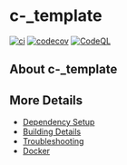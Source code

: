 # c-_template

[![ci](https://github.com/Dhanrajtamang/c-_template/actions/workflows/ci.yml/badge.svg)](https://github.com/Dhanrajtamang/c-_template/actions/workflows/ci.yml)
[![codecov](https://codecov.io/gh/Dhanrajtamang/c-_template/branch/main/graph/badge.svg)](https://codecov.io/gh/Dhanrajtamang/c-_template)
[![CodeQL](https://github.com/Dhanrajtamang/c-_template/actions/workflows/codeql-analysis.yml/badge.svg)](https://github.com/Dhanrajtamang/c-_template/actions/workflows/codeql-analysis.yml)

## About c-_template



## More Details

 * [Dependency Setup](README_dependencies.md)
 * [Building Details](README_building.md)
 * [Troubleshooting](README_troubleshooting.md)
 * [Docker](README_docker.md)
